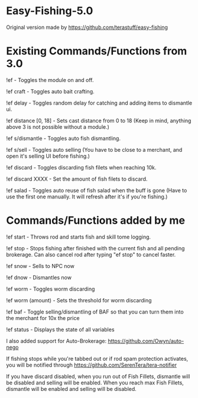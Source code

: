 # Easy-Fishing-5.0
Original version made by https://github.com/terastuff/easy-fishing

# Existing Commands/Functions from 3.0
!ef - Toggles the module on and off.

!ef craft - Toggles auto bait crafting.

!ef delay - Toggles random delay for catching and adding items to dismantle ui.

!ef distance [0, 18] - Sets cast distance from 0 to 18 (Keep in mind, anything above 3 is not possible without a module.)

!ef s/dismantle - Toggles auto fish dismantling.

!ef s/sell - Toggles auto selling (You have to be close to a merchant, and open it's selling UI before fishing.)

!ef discard - Toggles discarding fish filets when reaching 10k.

!ef discard XXXX - Set the amount of fish filets to discard.

!ef salad - Toggles auto reuse of fish salad when the buff is gone (Have to use the first one manually. It will refresh after it's if you're fishing.)


# Commands/Functions added by me
!ef start - Throws rod and starts fish and skill tome logging. 

!ef stop - Stops fishing after finished with the current fish and all pending brokerage. Can also cancel rod after typing "ef stop" to cancel faster.

!ef snow - Sells to NPC now

!ef dnow - Dismantles now

!ef worm - Toggles worm discarding

!ef worm (amount) - Sets the threshold for worm discarding

!ef baf - Toggle selling/dismantling of BAF so that you can turn them into the merchant for 10x the price

!ef status - Displays the state of all variables


I also added support for Auto-Brokerage: https://github.com/Owyn/auto-nego

If fishing stops while you're tabbed out or if rod spam protection activates, you will be notified through https://github.com/SerenTera/tera-notifier

If you have discard disabled, when you run out of Fish Fillets, dismantle will be disabled and selling will be enabled. When you reach max Fish Fillets, dismantle will be enabled and selling will be disabled.